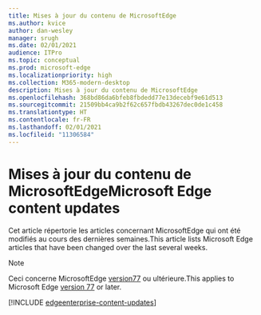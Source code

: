 ```yaml
---
title: Mises à jour du contenu de MicrosoftEdge
ms.author: kvice
author: dan-wesley
manager: srugh
ms.date: 02/01/2021
audience: ITPro
ms.topic: conceptual
ms.prod: microsoft-edge
ms.localizationpriority: high
ms.collection: M365-modern-desktop
description: Mises à jour du contenu de MicrosoftEdge
ms.openlocfilehash: 368bd86da6bfeb8fbdedd77e13decebf9e61d513
ms.sourcegitcommit: 21509bb4ca9b2f62c657fbdb43267dec0de1c458
ms.translationtype: HT
ms.contentlocale: fr-FR
ms.lasthandoff: 02/01/2021
ms.locfileid: "11306584"
---
```

# <span data-ttu-id="b4307-103">Mises à jour du contenu de MicrosoftEdge</span><span class="sxs-lookup"><span data-stu-id="b4307-103">Microsoft Edge content updates</span></span>

<span data-ttu-id="b4307-104">Cet article répertorie les articles concernant MicrosoftEdge qui ont été modifiés au cours des dernières semaines.</span><span class="sxs-lookup"><span data-stu-id="b4307-104">This article lists Microsoft Edge articles that have been changed over the last several weeks.</span></span>

> [!NOTE]
> <span data-ttu-id="b4307-105">Ceci concerne MicrosoftEdge [version77](https://support.microsoft.com/help/4027011/microsoft-edge-find-out-which-version-you-have?ocid=MicrosoftStore-EdgeVersion) ou ultérieure.</span><span class="sxs-lookup"><span data-stu-id="b4307-105">This applies to Microsoft Edge [version 77](https://support.microsoft.com/help/4027011/microsoft-edge-find-out-which-version-you-have?ocid=MicrosoftStore-EdgeVersion) or later.</span></span>

[!INCLUDE [edgeenterprise-content-updates](./includes/edgeenterprise-content-updates.md)]
